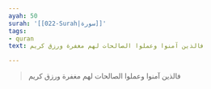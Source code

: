 ```yaml
---
ayah: 50
surah: '[[022-Surah|سورة]]'
tags:
- quran
text: فالذين آمنوا وعملوا الصالحات لهم مغفرة ورزق كريم

---
```

> فالذين آمنوا وعملوا الصالحات لهم مغفرة ورزق كريم
